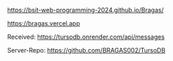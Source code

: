 https://bsit-web-programming-2024.github.io/Bragas/

https://bragas.vercel.app

Received: https://tursodb.onrender.com/api/messages

Server-Repo: https://github.com/BRAGAS002/TursoDB
